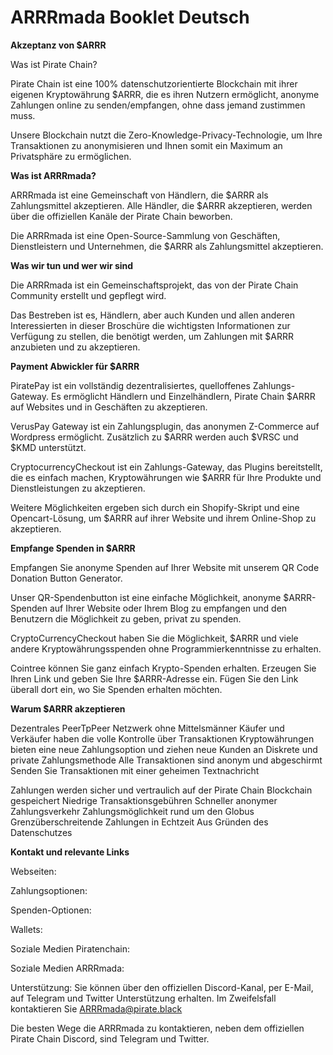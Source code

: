 # ARRRmada Booklet Deutsch

__Akzeptanz von $ARRR__

Was ist Pirate Chain?

Pirate Chain ist eine 100% datenschutzorientierte Blockchain mit ihrer eigenen Kryptowährung $ARRR, die es ihren Nutzern ermöglicht, anonyme Zahlungen online zu senden/empfangen, ohne dass jemand zustimmen muss. 

Unsere Blockchain nutzt die Zero-Knowledge-Privacy-Technologie, um Ihre Transaktionen zu anonymisieren und Ihnen somit ein Maximum an Privatsphäre zu ermöglichen.


__Was ist ARRRmada?__

ARRRmada ist eine Gemeinschaft von Händlern, die $ARRR als Zahlungsmittel akzeptieren. 
Alle Händler, die $ARRR akzeptieren, werden über die offiziellen Kanäle der Pirate Chain beworben.

Die ARRRmada ist eine Open-Source-Sammlung von Geschäften, Dienstleistern und Unternehmen, die $ARRR als Zahlungsmittel akzeptieren.


__Was wir tun und wer wir sind__

Die ARRRmada ist ein Gemeinschaftsprojekt, das von der Pirate Chain Community erstellt und gepflegt wird.

Das Bestreben ist es, Händlern, aber auch Kunden und allen anderen Interessierten in dieser Broschüre die wichtigsten Informationen zur Verfügung zu stellen, die benötigt werden, um Zahlungen mit $ARRR anzubieten und zu akzeptieren.


__Payment Abwickler für $ARRR__

PiratePay ist ein vollständig dezentralisiertes, quelloffenes Zahlungs-Gateway. Es ermöglicht Händlern und Einzelhändlern, Pirate Chain $ARRR auf Websites und in Geschäften zu akzeptieren.

VerusPay Gateway ist ein Zahlungsplugin, das anonymen Z-Commerce auf Wordpress ermöglicht. Zusätzlich zu $ARRR werden auch $VRSC und $KMD unterstützt.

CryptocurrencyCheckout ist ein Zahlungs-Gateway, das Plugins bereitstellt, die es einfach machen, Kryptowährungen wie $ARRR für Ihre Produkte und Dienstleistungen zu akzeptieren.

Weitere Möglichkeiten ergeben sich durch ein Shopify-Skript und eine Opencart-Lösung, um $ARRR auf ihrer Website und ihrem Online-Shop zu akzeptieren.


__Empfange Spenden in $ARRR__

Empfangen Sie anonyme Spenden auf Ihrer Website mit unserem QR Code Donation Button Generator.

Unser QR-Spendenbutton ist eine einfache Möglichkeit, anonyme $ARRR-Spenden auf Ihrer Website oder Ihrem Blog zu empfangen und den Benutzern die Möglichkeit zu geben, privat zu spenden.

CryptoCurrencyCheckout haben Sie die Möglichkeit, $ARRR und viele andere Kryptowährungsspenden ohne Programmierkenntnisse zu erhalten.

Cointree können Sie ganz einfach Krypto-Spenden erhalten. Erzeugen Sie Ihren Link und geben Sie Ihre $ARRR-Adresse ein. Fügen Sie den Link überall dort ein, wo Sie Spenden erhalten möchten.

__Warum $ARRR akzeptieren__

Dezentrales PeerTpPeer Netzwerk ohne Mittelsmänner
Käufer und Verkäufer haben die volle Kontrolle über Transaktionen
Kryptowährungen bieten eine neue Zahlungsoption und ziehen neue Kunden an
Diskrete und private Zahlungsmethode
Alle Transaktionen sind anonym und abgeschirmt
Senden Sie Transaktionen mit einer geheimen Textnachricht

Zahlungen werden sicher und vertraulich auf der Pirate Chain Blockchain gespeichert
Niedrige Transaktionsgebühren
Schneller anonymer Zahlungsverkehr
Zahlungsmöglichkeit rund um den Globus
Grenzüberschreitende Zahlungen in Echtzeit
Aus Gründen des Datenschutzes


__Kontakt und relevante Links__

Webseiten:

Zahlungsoptionen:

Spenden-Optionen:

Wallets:

Soziale Medien Piratenchain:

Soziale Medien ARRRmada:


Unterstützung:
Sie können über den offiziellen Discord-Kanal, per E-Mail, auf Telegram und Twitter Unterstützung erhalten. Im Zweifelsfall kontaktieren Sie ARRRmada@pirate.black

Die besten Wege die ARRRmada zu kontaktieren, neben dem offiziellen Pirate Chain Discord, sind Telegram und Twitter.


